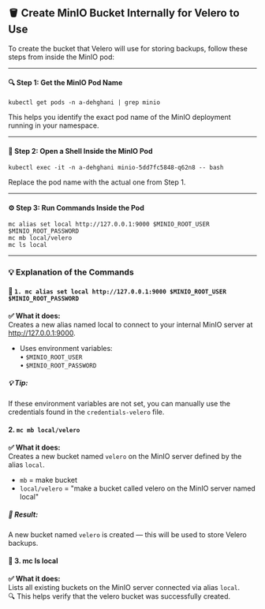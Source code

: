 ## 🪣 Create MinIO Bucket Internally for Velero to Use
To create the bucket that Velero will use for storing backups, follow these steps from inside the MinIO pod:
_________
#### 🔍 Step 1: Get the MinIO Pod Name
```
kubectl get pods -n a-dehghani | grep minio
```
This helps you identify the exact pod name of the MinIO deployment running in your namespace.
_________
#### 🐚 Step 2: Open a Shell Inside the MinIO Pod
```
kubectl exec -it -n a-dehghani minio-5dd7fc5848-q62n8 -- bash
```
Replace the pod name with the actual one from Step 1.
_________
#### ⚙️ Step 3: Run Commands Inside the Pod
```
mc alias set local http://127.0.0.1:9000 $MINIO_ROOT_USER $MINIO_ROOT_PASSWORD
mc mb local/velero
mc ls local
```
_________
### 💡 Explanation of the Commands
#### 🔧 `1. mc alias set local http://127.0.0.1:9000 $MINIO_ROOT_USER $MINIO_ROOT_PASSWORD`
**✅ What it does:**\
Creates a new alias named local to connect to your internal MinIO server at http://127.0.0.1:9000.
- Uses environment variables:\
  • `$MINIO_ROOT_USER`\
  • `$MINIO_ROOT_PASSWORD`

##### 💡 Tip:
If these environment variables are not set, you can manually use the credentials found in the `credentials-velero` file.
#### 2. `mc mb local/velero`
**✅ What it does:**\
Creates a new bucket named `velero` on the MinIO server defined by the alias `local`.
- `mb` = make bucket
- `local/velero` = "make a bucket called velero on the MinIO server named local"
##### 📁 Result:
A new bucket named `velero` is created — this will be used to store Velero backups.

#### 📁 3. mc ls local
**✅ What it does:**\
Lists all existing buckets on the MinIO server connected via alias `local`.\
🔍 This helps verify that the velero bucket was successfully created.




